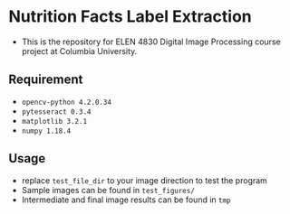 # Nutrition Facts Label Extraction
- This is the repository for ELEN 4830 Digital Image Processing course project at Columbia University.

## Requirement
- `opencv-python 4.2.0.34`
- `pytesseract 0.3.4`
- `matplotlib 3.2.1`
- `numpy 1.18.4`

## Usage
- replace `test_file_dir` to your image direction to test the program
- Sample images can be found in `test_figures/`
- Intermediate and final image results can be found in `tmp`
